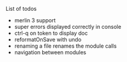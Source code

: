 List of todos

- merlin 3 support
- super errors displayed correctly in console
- ctrl-q on token to display doc
- reformatOnSave with undo
- renaming a file renames the module calls
- navigation between modules
